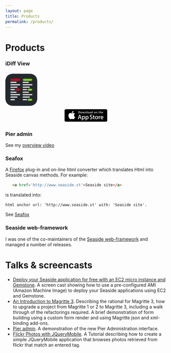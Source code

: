 ```yaml
---
layout: page
title: Products
permalink: /products/
---
```


# Products

### iDiff View
<div style="display:table"><a href="https://itunes.apple.com/us/app/idiff-view/id1084386974?mt=8"><img src="/images/blog/iDiffView/iDiffViewIcon.svg" style="display:table-cell;vertical-align:middle;width:100px;margin:5px auto;"/></a></div><div><a href="https://itunes.apple.com/us/app/idiff-view/id1084386974?mt=8"><img src="/images/apple-marketing-images/App_Store_Badge_US-UK_135x40.svg" style="display:table-cell; vertical-align:middle; height:40px;width:135px;margin:5px auto"/></a></div><div style="display: table-column"><div style="display:table-cell">iDiff View highlights the difference between two versions of a text file.</div></div></div>

### Pier admin
See my [overview video](https://vimeo.com/32749535)

### Seafox
A [Firefox](https://www.mozilla.org/en-US/firefox/new/) plug-in and on-line html converter which translates Html into Seaside canvas methods. For example:
```html
   <a href='http://www.seaside.st'>Seaside site</a>
```
is translated into:

```smalltalk
html anchor url: 'http://www.seaside.st' with: 'Seaside site'.
```
See [Seafox](http://seafox.seasidehosting.st)

### Seaside web-framework
I was one of the co-maintainers of the [Seaside web-framework](seaside.st) and managed a number of releases.

# Talks & screencasts

* [Deploy your Seaside application for free with an EC2 micro instance and Gemstone](https://vimeo.com/18375790). A screen cast showing how to use a pre-configured AMI (Amazon Machine Image) to deploy your Seaside applications using EC2 and Gemstone.
* [An Introduction to Magritte 3](https://vimeo.com/37032840).  Describing the rational for Magritte 3, how to upgrade a project from Magritte 1 or 2 to Magritte 3, including a walk through of the refactorings required. A brief demonstration of form building using a custom form render and using Magritte json and xml-binding add-ons.
* [Pier admin](https://vimeo.com/32749535). A demonstration of the new Pier Administration interface.
* [Flickr Photos with JQueryMobile](https://vimeo.com/31600152). A Tutorial describing how to create a simple JQueryMobile application that browses photos retrieved from flickr that match an entered tag.
